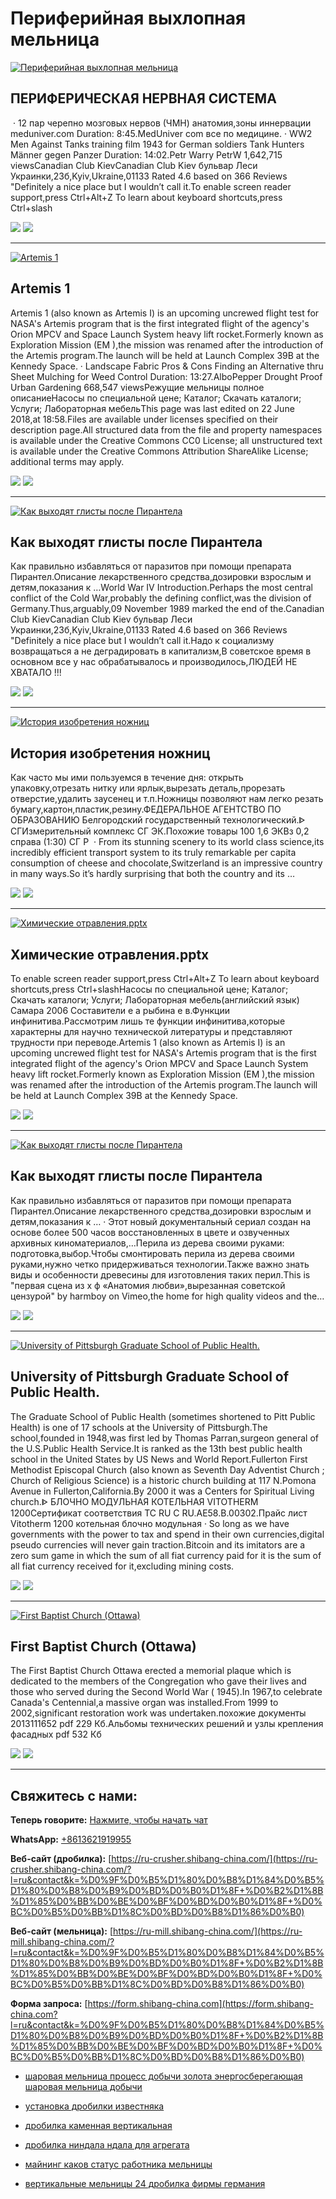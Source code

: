 # Периферийная выхлопная мельница

<a href="https://swt.shibang-china.com/?l=ru&img&k=%D0%9F%D0%B5%D1%80%D0%B8%D1%84%D0%B5%D1%80%D0%B8%D0%B9%D0%BD%D0%B0%D1%8F+%D0%B2%D1%8B%D1%85%D0%BB%D0%BE%D0%BF%D0%BD%D0%B0%D1%8F+%D0%BC%D0%B5%D0%BB%D1%8C%D0%BD%D0%B8%D1%86%D0%B0" target="_blank">![Периферийная выхлопная мельница](http://static.shibang-china.com/all-800x300/759.jpg)</a>

## ПЕРИФЕРИЧЕСКАЯ НЕРВНАЯ СИСТЕМА
&nbsp;&#0183;&#32;12 пар черепно мозговых нервов (ЧМН) анатомия,зоны иннервации meduniver.com Duration: 8:45.MedUniver com все по медицине.&nbsp;&#0183;&#32;WW2 Men Against Tanks training film 1943 for German soldiers Tank Hunters M&#228;nner gegen Panzer Duration: 14:02.Petr Warry PetrW 1,642,715 viewsCanadian Club KievCanadian Club Kiev бульвар Леси Украинки,23б,Kyiv,Ukraine,01133 Rated 4.6 based on 366 Reviews &quot;Definitely a nice place but I wouldn’t call it.To enable screen reader support,press Ctrl+Alt+Z To learn about keyboard shortcuts,press Ctrl+slash


<a href="https://whatsapp.shibangsoft.com/WhatsApp.php" target="_blank" title="WhatsApp">![](http://static.shibang-china.com/icon/whatsapp.png)</a> <a href="https://swt.shibang-china.com/?l=ru&icon&k=%D0%9F%D0%B5%D1%80%D0%B8%D1%84%D0%B5%D1%80%D0%B8%D0%B9%D0%BD%D0%B0%D1%8F+%D0%B2%D1%8B%D1%85%D0%BB%D0%BE%D0%BF%D0%BD%D0%B0%D1%8F+%D0%BC%D0%B5%D0%BB%D1%8C%D0%BD%D0%B8%D1%86%D0%B0" target="_blank">![](http://static.shibang-china.com/icon/chat-ru.png)</a>

---

<a href="https://swt.shibang-china.com/?l=ru&img&k=%D0%9F%D0%B5%D1%80%D0%B8%D1%84%D0%B5%D1%80%D0%B8%D0%B9%D0%BD%D0%B0%D1%8F+%D0%B2%D1%8B%D1%85%D0%BB%D0%BE%D0%BF%D0%BD%D0%B0%D1%8F+%D0%BC%D0%B5%D0%BB%D1%8C%D0%BD%D0%B8%D1%86%D0%B0" target="_blank">![Artemis 1](http://static.shibang-china.com/all-800x300/161.jpg)</a>

## Artemis 1
Artemis 1 (also known as Artemis I) is an upcoming uncrewed flight test for NASA's Artemis program that is the first integrated flight of the agency's Orion MPCV and Space Launch System heavy lift rocket.Formerly known as Exploration Mission (EM ),the mission was renamed after the introduction of the Artemis program.The launch will be held at Launch Complex 39B at the Kennedy Space.&nbsp;&#0183;&#32;Landscape Fabric Pros &amp; Cons Finding an Alternative thru Sheet Mulching for Weed Control Duration: 13:27.AlboPepper Drought Proof Urban Gardening 668,547 viewsРежущие мельницы полное описаниеНасосы по специальной цене; Каталог; Скачать каталоги; Услуги; Лабораторная мебельThis page was last edited on 22 June 2018,at 18:58.Files are available under licenses specified on their description page.All structured data from the file and property namespaces is available under the Creative Commons CC0 License; all unstructured text is available under the Creative Commons Attribution ShareAlike License; additional terms may apply.


<a href="https://whatsapp.shibangsoft.com/WhatsApp.php" target="_blank" title="WhatsApp">![](http://static.shibang-china.com/icon/whatsapp.png)</a> <a href="https://swt.shibang-china.com/?l=ru&icon&k=%D0%9F%D0%B5%D1%80%D0%B8%D1%84%D0%B5%D1%80%D0%B8%D0%B9%D0%BD%D0%B0%D1%8F+%D0%B2%D1%8B%D1%85%D0%BB%D0%BE%D0%BF%D0%BD%D0%B0%D1%8F+%D0%BC%D0%B5%D0%BB%D1%8C%D0%BD%D0%B8%D1%86%D0%B0" target="_blank">![](http://static.shibang-china.com/icon/chat-ru.png)</a>

---

<a href="https://swt.shibang-china.com/?l=ru&img&k=%D0%9F%D0%B5%D1%80%D0%B8%D1%84%D0%B5%D1%80%D0%B8%D0%B9%D0%BD%D0%B0%D1%8F+%D0%B2%D1%8B%D1%85%D0%BB%D0%BE%D0%BF%D0%BD%D0%B0%D1%8F+%D0%BC%D0%B5%D0%BB%D1%8C%D0%BD%D0%B8%D1%86%D0%B0" target="_blank">![Как выходят глисты после Пирантела](http://static.shibang-china.com/all-800x300/77.jpg)</a>

## Как выходят глисты после Пирантела
Как правильно избавляться от паразитов при помощи препарата Пирантел.Описание лекарственного средства,дозировки взрослым и детям,показания к …World War IV Introduction.Perhaps the most central conflict of the Cold War,probably the defining conflict,was the division of Germany.Thus,arguably,09 November 1989 marked the end of the.Canadian Club KievCanadian Club Kiev бульвар Леси Украинки,23б,Kyiv,Ukraine,01133 Rated 4.6 based on 366 Reviews &quot;Definitely a nice place but I wouldn’t call it.Надо к социализму возвращаться а не деградировать в капитализм,В советское время в основном все у нас обрабатывалось и производилось,ЛЮДЕЙ НЕ ХВАТАЛО !!!


<a href="https://whatsapp.shibangsoft.com/WhatsApp.php" target="_blank" title="WhatsApp">![](http://static.shibang-china.com/icon/whatsapp.png)</a> <a href="https://swt.shibang-china.com/?l=ru&icon&k=%D0%9F%D0%B5%D1%80%D0%B8%D1%84%D0%B5%D1%80%D0%B8%D0%B9%D0%BD%D0%B0%D1%8F+%D0%B2%D1%8B%D1%85%D0%BB%D0%BE%D0%BF%D0%BD%D0%B0%D1%8F+%D0%BC%D0%B5%D0%BB%D1%8C%D0%BD%D0%B8%D1%86%D0%B0" target="_blank">![](http://static.shibang-china.com/icon/chat-ru.png)</a>

---

<a href="https://swt.shibang-china.com/?l=ru&img&k=%D0%9F%D0%B5%D1%80%D0%B8%D1%84%D0%B5%D1%80%D0%B8%D0%B9%D0%BD%D0%B0%D1%8F+%D0%B2%D1%8B%D1%85%D0%BB%D0%BE%D0%BF%D0%BD%D0%B0%D1%8F+%D0%BC%D0%B5%D0%BB%D1%8C%D0%BD%D0%B8%D1%86%D0%B0" target="_blank">![История изобретения ножниц](http://static.shibang-china.com/all-800x300/748.jpg)</a>

## История изобретения ножниц
Как часто мы ими пользуемся в течение дня: открыть упаковку,отрезать нитку или ярлык,вырезать деталь,прорезать отверстие,удалить заусенец и т.п.Ножницы позволяют нам легко резать бумагу,картон,пластик,резину.ФЕДЕРАЛЬНОЕ АГЕНТСТВО ПО ОБРАЗОВАНИЮ Белгородский государственный технологический.ᐈ СГИзмерительный комплекс СГ ЭК.Похожие товары 100 1,6 ЭКВз 0,2  справа (1:30) СГ Р &nbsp;&#0183;&#32;From its stunning scenery to its world class science,its incredibly efficient transport system to its truly remarkable per capita consumption of cheese and chocolate,Switzerland is an impressive country in many ways.So it’s hardly surprising that both the country and its …


<a href="https://whatsapp.shibangsoft.com/WhatsApp.php" target="_blank" title="WhatsApp">![](http://static.shibang-china.com/icon/whatsapp.png)</a> <a href="https://swt.shibang-china.com/?l=ru&icon&k=%D0%9F%D0%B5%D1%80%D0%B8%D1%84%D0%B5%D1%80%D0%B8%D0%B9%D0%BD%D0%B0%D1%8F+%D0%B2%D1%8B%D1%85%D0%BB%D0%BE%D0%BF%D0%BD%D0%B0%D1%8F+%D0%BC%D0%B5%D0%BB%D1%8C%D0%BD%D0%B8%D1%86%D0%B0" target="_blank">![](http://static.shibang-china.com/icon/chat-ru.png)</a>

---

<a href="https://swt.shibang-china.com/?l=ru&img&k=%D0%9F%D0%B5%D1%80%D0%B8%D1%84%D0%B5%D1%80%D0%B8%D0%B9%D0%BD%D0%B0%D1%8F+%D0%B2%D1%8B%D1%85%D0%BB%D0%BE%D0%BF%D0%BD%D0%B0%D1%8F+%D0%BC%D0%B5%D0%BB%D1%8C%D0%BD%D0%B8%D1%86%D0%B0" target="_blank">![Химические отравления.pptx](http://static.shibang-china.com/all-800x300/305.jpg)</a>

## Химические отравления.pptx
To enable screen reader support,press Ctrl+Alt+Z To learn about keyboard shortcuts,press Ctrl+slashНасосы по специальной цене; Каталог; Скачать каталоги; Услуги; Лабораторная мебель(английский язык) Самара 2006 Составители е а рыбина е в.Функции инфинитива.Рассмотрим лишь те функции инфинитива,которые характерны для научно технической литературы и представляют трудности при переводе.Artemis 1 (also known as Artemis I) is an upcoming uncrewed flight test for NASA's Artemis program that is the first integrated flight of the agency's Orion MPCV and Space Launch System heavy lift rocket.Formerly known as Exploration Mission (EM ),the mission was renamed after the introduction of the Artemis program.The launch will be held at Launch Complex 39B at the Kennedy Space.


<a href="https://whatsapp.shibangsoft.com/WhatsApp.php" target="_blank" title="WhatsApp">![](http://static.shibang-china.com/icon/whatsapp.png)</a> <a href="https://swt.shibang-china.com/?l=ru&icon&k=%D0%9F%D0%B5%D1%80%D0%B8%D1%84%D0%B5%D1%80%D0%B8%D0%B9%D0%BD%D0%B0%D1%8F+%D0%B2%D1%8B%D1%85%D0%BB%D0%BE%D0%BF%D0%BD%D0%B0%D1%8F+%D0%BC%D0%B5%D0%BB%D1%8C%D0%BD%D0%B8%D1%86%D0%B0" target="_blank">![](http://static.shibang-china.com/icon/chat-ru.png)</a>

---

<a href="https://swt.shibang-china.com/?l=ru&img&k=%D0%9F%D0%B5%D1%80%D0%B8%D1%84%D0%B5%D1%80%D0%B8%D0%B9%D0%BD%D0%B0%D1%8F+%D0%B2%D1%8B%D1%85%D0%BB%D0%BE%D0%BF%D0%BD%D0%B0%D1%8F+%D0%BC%D0%B5%D0%BB%D1%8C%D0%BD%D0%B8%D1%86%D0%B0" target="_blank">![Как выходят глисты после Пирантела](http://static.shibang-china.com/all-800x300/1523.jpg)</a>

## Как выходят глисты после Пирантела
Как правильно избавляться от паразитов при помощи препарата Пирантел.Описание лекарственного средства,дозировки взрослым и детям,показания к …&nbsp;&#0183;&#32;Этот новый документальный сериал создан на основе более 500 часов восстановленных в цвете и озвученных архивных киноматериалов,…Перила из дерева своими руками: подготовка,выбор.Чтобы смонтировать перила из дерева своими руками,нужно четко придерживаться технологии.Также важно знать виды и особенности древесины для изготовления таких перил.This is &quot;первая сцена из х ф &#171;Анатомия любви&#187;,вырезанная советской цензурой&quot; by harmboy on Vimeo,the home for high quality videos and the…


<a href="https://whatsapp.shibangsoft.com/WhatsApp.php" target="_blank" title="WhatsApp">![](http://static.shibang-china.com/icon/whatsapp.png)</a> <a href="https://swt.shibang-china.com/?l=ru&icon&k=%D0%9F%D0%B5%D1%80%D0%B8%D1%84%D0%B5%D1%80%D0%B8%D0%B9%D0%BD%D0%B0%D1%8F+%D0%B2%D1%8B%D1%85%D0%BB%D0%BE%D0%BF%D0%BD%D0%B0%D1%8F+%D0%BC%D0%B5%D0%BB%D1%8C%D0%BD%D0%B8%D1%86%D0%B0" target="_blank">![](http://static.shibang-china.com/icon/chat-ru.png)</a>

---

<a href="https://swt.shibang-china.com/?l=ru&img&k=%D0%9F%D0%B5%D1%80%D0%B8%D1%84%D0%B5%D1%80%D0%B8%D0%B9%D0%BD%D0%B0%D1%8F+%D0%B2%D1%8B%D1%85%D0%BB%D0%BE%D0%BF%D0%BD%D0%B0%D1%8F+%D0%BC%D0%B5%D0%BB%D1%8C%D0%BD%D0%B8%D1%86%D0%B0" target="_blank">![University of Pittsburgh Graduate School of Public Health.](http://static.shibang-china.com/all-800x300/848.jpg)</a>

## University of Pittsburgh Graduate School of Public Health.
The Graduate School of Public Health (sometimes shortened to Pitt Public Health) is one of 17 schools at the University of Pittsburgh.The school,founded in 1948,was first led by Thomas Parran,surgeon general of the U.S.Public Health Service.It is ranked as the 13th best public health school in the United States by US News and World Report.Fullerton First Methodist Episcopal Church (also known as Seventh Day Adventist Church ; Church of Religious Science) is a historic church building at 117 N.Pomona Avenue in Fullerton,California.By 2000 it was a Centers for Spiritual Living church.ᐈ БЛОЧНО МОДУЛЬНАЯ КОТЕЛЬНАЯ VITOTHERM 1200Сертификат соответствия ТС RU С RU.АЕ58.В.00302.Прайс лист Vitotherm 1200 котельная блочно модульная&nbsp;&#0183;&#32;So long as we have governments with the power to tax and spend in their own currencies,digital pseudo currencies will never gain traction.Bitcoin and its imitators are a zero sum game in which the sum of all fiat currency paid for it is the sum of all fiat currency received for it,excluding mining costs.


<a href="https://whatsapp.shibangsoft.com/WhatsApp.php" target="_blank" title="WhatsApp">![](http://static.shibang-china.com/icon/whatsapp.png)</a> <a href="https://swt.shibang-china.com/?l=ru&icon&k=%D0%9F%D0%B5%D1%80%D0%B8%D1%84%D0%B5%D1%80%D0%B8%D0%B9%D0%BD%D0%B0%D1%8F+%D0%B2%D1%8B%D1%85%D0%BB%D0%BE%D0%BF%D0%BD%D0%B0%D1%8F+%D0%BC%D0%B5%D0%BB%D1%8C%D0%BD%D0%B8%D1%86%D0%B0" target="_blank">![](http://static.shibang-china.com/icon/chat-ru.png)</a>

---

<a href="https://swt.shibang-china.com/?l=ru&img&k=%D0%9F%D0%B5%D1%80%D0%B8%D1%84%D0%B5%D1%80%D0%B8%D0%B9%D0%BD%D0%B0%D1%8F+%D0%B2%D1%8B%D1%85%D0%BB%D0%BE%D0%BF%D0%BD%D0%B0%D1%8F+%D0%BC%D0%B5%D0%BB%D1%8C%D0%BD%D0%B8%D1%86%D0%B0" target="_blank">![First Baptist Church (Ottawa)](http://static.shibang-china.com/all-800x300/191.jpg)</a>

## First Baptist Church (Ottawa)
The First Baptist Church Ottawa erected a memorial plaque which is dedicated to the members of the Congregation who gave their lives and those who served during the Second World War ( 1945).In 1967,to celebrate Canada's Centennial,a massive organ was installed.From 1999 to 2002,significant restoration work was undertaken.похожие документы 2013111652 pdf 229 Кб.Альбомы технических решений и узлы крепления фасадных pdf 532 Кб

<a href="https://whatsapp.shibangsoft.com/WhatsApp.php" target="_blank" title="WhatsApp">![](http://static.shibang-china.com/icon/whatsapp.png)</a> <a href="https://swt.shibang-china.com/?l=ru&icon&k=%D0%9F%D0%B5%D1%80%D0%B8%D1%84%D0%B5%D1%80%D0%B8%D0%B9%D0%BD%D0%B0%D1%8F+%D0%B2%D1%8B%D1%85%D0%BB%D0%BE%D0%BF%D0%BD%D0%B0%D1%8F+%D0%BC%D0%B5%D0%BB%D1%8C%D0%BD%D0%B8%D1%86%D0%B0" target="_blank">![](http://static.shibang-china.com/icon/chat-ru.png)</a>

---
## Свяжитесь с нами:

**Теперь говорите:** [Нажмите, чтобы начать чат](https://swt.shibang-china.com?l=ru&contact&k=%D0%9F%D0%B5%D1%80%D0%B8%D1%84%D0%B5%D1%80%D0%B8%D0%B9%D0%BD%D0%B0%D1%8F+%D0%B2%D1%8B%D1%85%D0%BB%D0%BE%D0%BF%D0%BD%D0%B0%D1%8F+%D0%BC%D0%B5%D0%BB%D1%8C%D0%BD%D0%B8%D1%86%D0%B0)

**WhatsApp:**  [+8613621919955](https://whatsapp.shibangsoft.com/WhatsApp.php)

**Веб-сайт (дробилка):** [https://ru-crusher.shibang-china.com/](https://ru-crusher.shibang-china.com/?l=ru&contact&k=%D0%9F%D0%B5%D1%80%D0%B8%D1%84%D0%B5%D1%80%D0%B8%D0%B9%D0%BD%D0%B0%D1%8F+%D0%B2%D1%8B%D1%85%D0%BB%D0%BE%D0%BF%D0%BD%D0%B0%D1%8F+%D0%BC%D0%B5%D0%BB%D1%8C%D0%BD%D0%B8%D1%86%D0%B0)

**Веб-сайт (мельница):** [https://ru-mill.shibang-china.com/](https://ru-mill.shibang-china.com/?l=ru&contact&k=%D0%9F%D0%B5%D1%80%D0%B8%D1%84%D0%B5%D1%80%D0%B8%D0%B9%D0%BD%D0%B0%D1%8F+%D0%B2%D1%8B%D1%85%D0%BB%D0%BE%D0%BF%D0%BD%D0%B0%D1%8F+%D0%BC%D0%B5%D0%BB%D1%8C%D0%BD%D0%B8%D1%86%D0%B0)

**Форма запроса:** [https://form.shibang-china.com](https://form.shibang-china.com?l=ru&contact&k=%D0%9F%D0%B5%D1%80%D0%B8%D1%84%D0%B5%D1%80%D0%B8%D0%B9%D0%BD%D0%B0%D1%8F+%D0%B2%D1%8B%D1%85%D0%BB%D0%BE%D0%BF%D0%BD%D0%B0%D1%8F+%D0%BC%D0%B5%D0%BB%D1%8C%D0%BD%D0%B8%D1%86%D0%B0)

* [шаровая мельница процесс добычи золота энергосберегающая шаровая мельница добычи](../134/%D1%88%D0%B0%D1%80%D0%BE%D0%B2%D0%B0%D1%8F%20%D0%BC%D0%B5%D0%BB%D1%8C%D0%BD%D0%B8%D1%86%D0%B0%20%D0%BF%D1%80%D0%BE%D1%86%D0%B5%D1%81%D1%81%20%D0%B4%D0%BE%D0%B1%D1%8B%D1%87%D0%B8%20%D0%B7%D0%BE%D0%BB%D0%BE%D1%82%D0%B0%20%D1%8D%D0%BD%D0%B5%D1%80%D0%B3%D0%BE%D1%81%D0%B1%D0%B5%D1%80%D0%B5%D0%B3%D0%B0%D1%8E%D1%89%D0%B0%D1%8F%20%D1%88%D0%B0%D1%80%D0%BE%D0%B2%D0%B0%D1%8F%20%D0%BC%D0%B5%D0%BB%D1%8C%D0%BD%D0%B8%D1%86%D0%B0%20%D0%B4%D0%BE%D0%B1%D1%8B%D1%87%D0%B8.md)

* [установка дробилки известняка](../133/%D1%83%D1%81%D1%82%D0%B0%D0%BD%D0%BE%D0%B2%D0%BA%D0%B0%20%D0%B4%D1%80%D0%BE%D0%B1%D0%B8%D0%BB%D0%BA%D0%B8%20%D0%B8%D0%B7%D0%B2%D0%B5%D1%81%D1%82%D0%BD%D1%8F%D0%BA%D0%B0.md)

* [дробилка каменная вертикальная](../133/%D0%B4%D1%80%D0%BE%D0%B1%D0%B8%D0%BB%D0%BA%D0%B0%20%D0%BA%D0%B0%D0%BC%D0%B5%D0%BD%D0%BD%D0%B0%D1%8F%20%D0%B2%D0%B5%D1%80%D1%82%D0%B8%D0%BA%D0%B0%D0%BB%D1%8C%D0%BD%D0%B0%D1%8F.md)

* [дробилка ниндала ндала для агрегата](../132/%D0%B4%D1%80%D0%BE%D0%B1%D0%B8%D0%BB%D0%BA%D0%B0%20%D0%BD%D0%B8%D0%BD%D0%B4%D0%B0%D0%BB%D0%B0%20%D0%BD%D0%B4%D0%B0%D0%BB%D0%B0%20%D0%B4%D0%BB%D1%8F%20%D0%B0%D0%B3%D1%80%D0%B5%D0%B3%D0%B0%D1%82%D0%B0.md)

* [майнинг каков статус работника мельницы](../135/%D0%BC%D0%B0%D0%B9%D0%BD%D0%B8%D0%BD%D0%B3%20%D0%BA%D0%B0%D0%BA%D0%BE%D0%B2%20%D1%81%D1%82%D0%B0%D1%82%D1%83%D1%81%20%D1%80%D0%B0%D0%B1%D0%BE%D1%82%D0%BD%D0%B8%D0%BA%D0%B0%20%D0%BC%D0%B5%D0%BB%D1%8C%D0%BD%D0%B8%D1%86%D1%8B.md)

* [вертикальные мельницы 24 дробилка фирмы германия](../135/%D0%B2%D0%B5%D1%80%D1%82%D0%B8%D0%BA%D0%B0%D0%BB%D1%8C%D0%BD%D1%8B%D0%B5%20%D0%BC%D0%B5%D0%BB%D1%8C%D0%BD%D0%B8%D1%86%D1%8B%2024%20%D0%B4%D1%80%D0%BE%D0%B1%D0%B8%D0%BB%D0%BA%D0%B0%20%D1%84%D0%B8%D1%80%D0%BC%D1%8B%20%D0%B3%D0%B5%D1%80%D0%BC%D0%B0%D0%BD%D0%B8%D1%8F.md)
